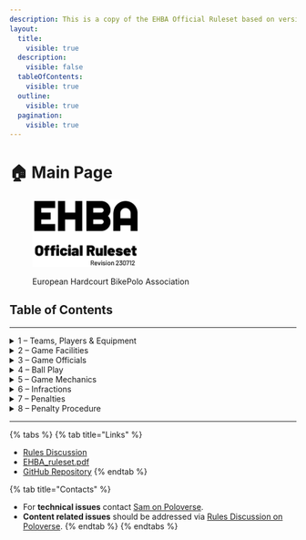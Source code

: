 ```yaml
---
description: This is a copy of the EHBA Official Ruleset based on version 230712.
layout:
  title:
    visible: true
  description:
    visible: false
  tableOfContents:
    visible: true
  outline:
    visible: true
  pagination:
    visible: true
---
```


# 🏠 Main Page

<figure><img src=".gitbook/assets/ehba logo.jpg" alt="" width="188"><figcaption><p>European Hardcourt BikePolo Association</p></figcaption></figure>

## Table of Contents

***

<details>

<summary>1 – Teams, Players &#x26; Equipment</summary>

1. [Team Size](section-1-teams-players-and-equipment.md#id-1.1.-team-size)
2. [Team Captains](section-1-teams-players-and-equipment.md#id-1.2.-team-captains)
3. [Equipment](section-1-teams-players-and-equipment.md#id-1.3.-equipment)
   1. [Uniforms](section-1-teams-players-and-equipment.md#id-1.3.1.-uniforms)
   2. [Safety Equipment](section-1-teams-players-and-equipment.md#id-1.3.2.-safety-equipment)
   3. [Mallets](section-1-teams-players-and-equipment.md#id-1.3.3.-mallets)
   4. [Bicycles](section-1-teams-players-and-equipment.md#id-1.3.4.-bicycles)

</details>

<details>

<summary>2 – Game Facilities</summary>

1. [Court](section-2-game-facilities.md#id-2.1.-court)
   1. [Size](section-2-game-facilities.md#id-2.1.1.-size)
   2. [Boards](section-2-game-facilities.md#id-2.1.2.-boards)
   3. [Doors](section-2-game-facilities.md#id-2.1.3.-doors)
   4. [Lines](section-2-game-facilities.md#id-2.1.4.-lines)
   5. [Tap-in Area](section-2-game-facilities.md#id-2.1.5.-tap-in-area)
   6. [Crease](section-2-game-facilities.md#id-2.1.6.-crease)
2. [Goals](section-2-game-facilities.md#id-2.2.-goals)
3. [Balls](section-2-game-facilities.md#id-2.3.-balls)

</details>

<details>

<summary>3 – Game Officials</summary>

1. [Officials](section-3-game-officials.md#id-3.1.-officials)
2. [Equipment](section-3-game-officials.md#id-3.2.-equipment)
3. [Positioning](section-3-game-officials.md#id-3.3.-positioning)
4. [Duties](section-3-game-officials.md#id-3.4.-duties)
5. [Hand Signals](section-3-game-officials.md#id-3.5.-hand-signals)

</details>

<details>

<summary>4 – Ball Play</summary>

1. [Possession](section-4-ball-play.md#id-4.1.-possession)
2. [Shooting](section-4-ball-play.md#id-4.2.-shooting)
3. [Shuffling](section-4-ball-play.md#id-4.3.-shuffling)
4. [Ball-Jointing](section-4-ball-play.md#id-4.4.-ball-jointing)
5. [Scooping](section-4-ball-play.md#id-4.5.-scooping)
6. [Carrying](section-4-ball-play.md#id-4.6.-carrying)
7. [Grabbing](section-4-ball-play.md#id-4.7.-grabbing)
8. [Slapping](section-4-ball-play.md#id-4.8.-slapping)

</details>

<details>

<summary>5 – Game Mechanics</summary>

1. [Start of the Game](section-5-game-mechanics.md#id-5.1.-start-of-the-game)
2. [The Joust](section-5-game-mechanics.md#id-5.2.-the-joust)
3. [Stoppage of Play](section-5-game-mechanics.md#id-5.3.-stoppage-of-play)
4. [Restart of Play](section-5-game-mechanics.md#id-5.4.-restart-of-play)
5. [End of Game](section-5-game-mechanics.md#id-5.5.-end-of-the-game)
6. [Scoring](section-5-game-mechanics.md#id-5.6.-scoring)
7. [Ball Out of Play](section-5-game-mechanics.md#id-5.7.-ball-out-of-play)
8. [Injury](section-5-game-mechanics.md#id-5.8.-injury)
9. [Player Replacement](section-5-game-mechanics.md#id-5.9.-player-replacement)
10. [Timeouts](section-5-game-mechanics.md#id-5.10.-timeouts)
11. [Shifted Goal Position](section-5-game-mechanics.md#id-5.11.-shifted-goal-position)
12. [Unsafe Equipment](section-5-game-mechanics.md#id-5.12.-unsafe-equipment)
13. [Bench Mechanics](section-5-game-mechanics.md#id-5.13.-bench-mechanics)

</details>

<details>

<summary>6 – Infractions</summary>

**6.1 – Technical Infractions**

1. [Delay of Game](section-6-infractions.md#id-6.1.1.-delay-of-game)
2. [Unsporting Behavior](section-6-infractions.md#id-6.1.2.-unsporting-behavior)
3. [Interference](section-6-infractions.md#id-6.1.3.-interference)
   1. [Bike Interference](section-6-infractions.md#id-6.1.3.1.-bike-interference)
   2. [Body Interference](section-6-infractions.md#id-6.1.3.2.-body-interference)
   3. [Mallet Interference](section-6-infractions.md#id-6.1.3.3.-mallet-interference)



**6.2 – Bike Handling Infractions**

1. [Dabbing](section-6-infractions.md#id-6.2.1.-dabbing)
2. [Toppling](section-6-infractions.md#id-6.2.2.-toppling)
3. [Bike Contact](section-6-infractions.md#id-6.2.3.-bike-contact)



**6.3 – Bodily Contact Infractions**

1. [Extension](section-6-infractions.md#id-6.3.1.-extension)
2. [Charging](section-6-infractions.md#id-6.3.2.-charging)
3. [Holding](section-6-infractions.md#id-6.3.3.-holding)
4. [Kicking](section-6-infractions.md#id-6.3.4.-kicking)
5. [Head Contact](section-6-infractions.md#id-6.3.5.-head-contact)
6. [Handlebar Contact](section-6-infractions.md#id-6.3.6.-handlebar-contact)
7. [Steering Arm Contact](section-6-infractions.md#id-6.3.7.-steering-arm-contact)
8. [Flagrance](section-6-infractions.md#id-6.3.8.-flagrance)



**6.4 – Mallet and Ball Handling Infractions**

1. [Illegal Ball Handling](section-6-infractions.md#id-6.4.1.-illegal-ball-handling)
2. [Slashing](section-6-infractions.md#id-6.4.2.-slashing)
3. [Striking](section-6-infractions.md#id-6.4.3.-striking)
4. [High Sticking](section-6-infractions.md#id-6.4.4.-high-sticking)
5. [Jamming](section-6-infractions.md#id-6.4.5.-jamming)
6. [Hooking](section-6-infractions.md#id-6.4.6.-hooking)
7. [Throwing](section-6-infractions.md#id-6.4.7.-throwing)
8. [Mallet Dropping](section-6-infractions.md#id-6.4.8.-mallet-dropping)

</details>

<details>

<summary>7 – Penalties</summary>

1. [Ball Turnover](section-7-penalties.md#id-7.1.-ball-turnover)
2. [Minor Penalty](section-7-penalties.md#id-7.2.-minor-penalty)
3. [Major Penalty](section-7-penalties.md#id-7.3.-major-penalty)
4. [Player Misconduct](section-7-penalties.md#id-7.4.-player-misconduct)
5. [Awarded Score](section-7-penalties.md#id-7.5.-awarded-score)

</details>

<details>

<summary>8 – Penalty Procedure</summary>

1. [General Procedure](section-8-penalty-procedure.md#id-8.1.-general-procedure)
2. [Penalties While in Possession](section-8-penalty-procedure.md#id-8.2.-penalties-while-in-possession)
3. [Delayed Penalties](section-8-penalty-procedure.md#id-8.3.-delayed-penalties)
4. [Coincidental Penalty](section-8-penalty-procedure.md#id-8.4.-coincidental-penalty)
5. [Player Advantage](section-8-penalty-procedure.md#id-8.5.-player-advantage)
6. [Personal Fouls](section-8-penalty-procedure.md#id-8.6.-personal-fouls)

</details>

***



{% tabs %}
{% tab title="Links" %}
* [Rules Discussion](https://poloverse.net/c/chat/rules/10/none)
* [EHBA\_ruleset.pdf](https://public.3.basecamp.com/p/ANrFuoiim1oPEwJcv1yDhwaN)
* [GitHub Repository](https://github.com/apgsga-stc/ehba\_ruleset/tree/main)
{% endtab %}

{% tab title="Contacts" %}
* For **technical issues** contact [Sam on Poloverse](https://poloverse.net/u/sam/summary).
* **Content related issues** should be addressed via [Rules Discussion on Poloverse](https://poloverse.net/c/chat/rules/10/none).
{% endtab %}
{% endtabs %}

